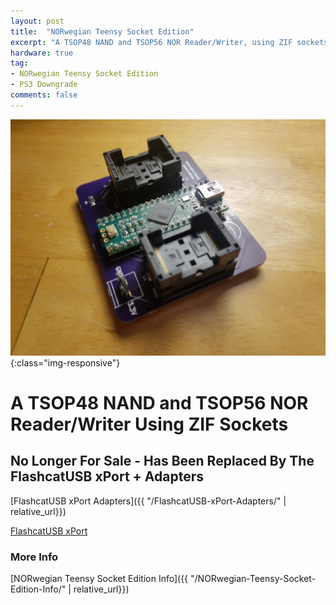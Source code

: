 ```yaml
---
layout: post
title:  "NORwegian Teensy Socket Edition"
excerpt: "A TSOP48 NAND and TSOP56 NOR Reader/Writer, using ZIF sockets"
hardware: true
tag:
- NORwegian Teensy Socket Edition 
- PS3 Downgrade
comments: false
---
```


![NORwegianTeensySocketEdition](/assets/img/NORwegianTeensySocketGlamour.jpg){:class="img-responsive"}

# A TSOP48 NAND and TSOP56 NOR Reader/Writer Using ZIF Sockets
## No Longer For Sale - Has Been Replaced By The FlashcatUSB xPort + Adapters
[FlashcatUSB xPort Adapters]({{ "/FlashcatUSB-xPort-Adapters/" | relative_url}})

[FlashcatUSB xPort](http://www.embeddedcomputers.net/products/FlashcatUSB_xPort/)

### More Info
[NORwegian Teensy Socket Edition Info]({{ "/NORwegian-Teensy-Socket-Edition-Info/" | relative_url}})





